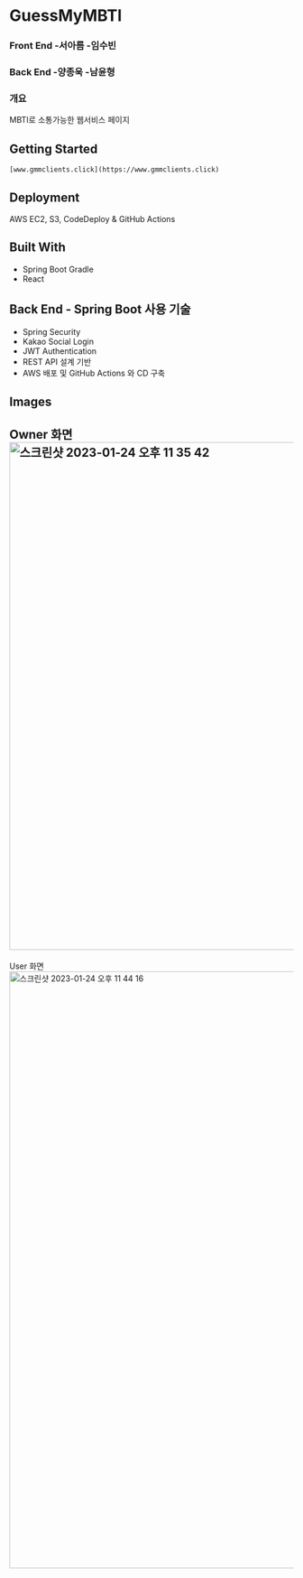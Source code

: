 # GuessMyMBTI
### Front End -서아름 -임수빈
### Back End -양종욱 -남윤형

### 개요
MBTI로 소통가능한 웹서비스 페이지


## Getting Started

```
[www.gmmclients.click](https://www.gmmclients.click)
```

## Deployment

AWS EC2, S3, CodeDeploy & GitHub Actions

## Built With

* Spring Boot Gradle
* React

## Back End - Spring Boot 사용 기술
- Spring Security
- Kakao Social Login
- JWT Authentication
- REST API 설계 기반
- AWS 배포 및 GitHub Actions 와 CD 구축

## Images

Owner 화면
<img width="900" alt="스크린샷 2023-01-24 오후 11 35 42" src="https://user-images.githubusercontent.com/67284987/214324108-eb29ff5e-f705-43f9-980b-20506b79656e.png">
---
User 화면
<img width="1058" alt="스크린샷 2023-01-24 오후 11 44 16" src="https://user-images.githubusercontent.com/67284987/214324953-f7ce7475-a75d-49a4-8830-32abc833bbd2.png">
